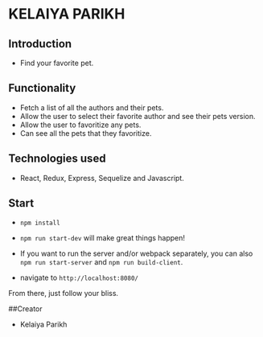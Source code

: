 # KELAIYA PARIKH

## Introduction

* Find your favorite pet.

## Functionality

* Fetch a list of all the authors and their pets.
* Allow the user to select their favorite author and see their pets version.
* Allow the user to favoritize any pets.
* Can see all the pets that they favoritize.

## Technologies used

* React, Redux, Express, Sequelize and Javascript.

## Start

* `npm install`

* `npm run start-dev` will make great things happen!

* If you want to run the server and/or webpack separately, you can also `npm run start-server` and `npm run build-client`.

* navigate to `http://localhost:8080/`

From there, just follow your bliss.

##Creator

* Kelaiya Parikh